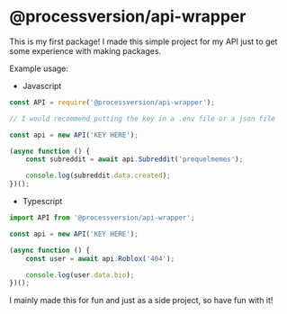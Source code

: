 # @processversion/api-wrapper

This is my first package! I made this simple project for my API just to get some experience with making packages.

Example usage:

- Javascript

```js
const API = require('@processversion/api-wrapper');

// I would recommend putting the key in a .env file or a json file

const api = new API('KEY HERE');

(async function () {
	const subreddit = await api.Subreddit('prequelmemes');

	console.log(subreddit.data.created);
})();
```

- Typescript

```ts
import API from '@processversion/api-wrapper';

const api = new API('KEY HERE');

(async function () {
	const user = await api.Roblox('404');

	console.log(user.data.bio);
})();
```

I mainly made this for fun and just as a side project, so have fun with it!
